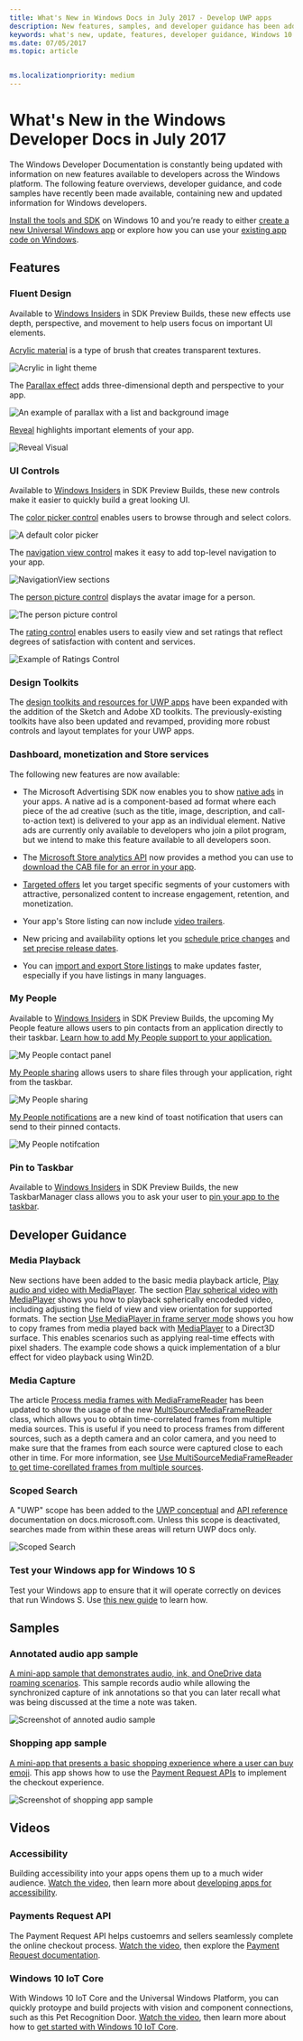 ```yaml
---
title: What's New in Windows Docs in July 2017 - Develop UWP apps
description: New features, samples, and developer guidance has been added to the Windows 10 developer documentation for July 2017
keywords: what's new, update, features, developer guidance, Windows 10
ms.date: 07/05/2017
ms.topic: article


ms.localizationpriority: medium
---
```

# What's New in the Windows Developer Docs in July 2017

The Windows Developer Documentation is constantly being updated with information on new features available to developers across the Windows platform. The following feature overviews, developer guidance, and code samples have recently been made available, containing new and updated information for Windows developers.

[Install the tools and SDK](https://developer.microsoft.com/windows/downloads#_blank) on Windows 10 and you’re ready to either [create a new Universal Windows app](../get-started/your-first-app.md) or explore how you can use your [existing app code on Windows](../porting/index.md).

## Features

### Fluent Design

Available to [Windows Insiders](https://insider.windows.com/) in SDK Preview Builds, these new effects use depth, perspective, and movement to help users focus on important UI elements.

[Acrylic material](../design/style/acrylic.md) is a type of brush that creates transparent textures. 

![Acrylic in light theme](../design/style/images/Acrylic_DarkTheme_Base.png)

The [Parallax effect](../design/motion/parallax.md) adds three-dimensional depth and perspective to your app.

![An example of parallax with a list and background image](../design/style/images/_Parallax_v2.gif)

[Reveal](../design/style/index.md) highlights important elements of your app. 

![Reveal Visual](../design/style/images/Nav_Reveal_Animation.gif)

### UI Controls

Available to [Windows Insiders](https://insider.windows.com/) in SDK Preview Builds, these new controls make it easier to quickly build a great looking UI.

The [color picker control](../design/controls-and-patterns/color-picker.md) enables users to browse through and select colors.  

![A default color picker](../design/controls-and-patterns/images/color-picker-default.png)

The [navigation view control](../design/controls-and-patterns/navigationview.md) makes it easy to add top-level navigation to your app.

![NavigationView sections](../design/controls-and-patterns/images/navview_sections.png)

The [person picture control](../design/controls-and-patterns/person-picture.md) displays the avatar image for a person.

![The person picture control](../design/controls-and-patterns/images/person-picture/person-picture_hero.png)

The [rating control](../design/controls-and-patterns/rating.md) enables users to easily view and set ratings that reflect degrees of satisfaction with content and services.

![Example of Ratings Control](../design/controls-and-patterns/images/rating_rs2_doc_ratings_intro.png)

### Design Toolkits

The [design toolkits and resources for UWP apps](../design/downloads/index.md) have been expanded with the addition of the Sketch and Adobe XD toolkits. The previously-existing toolkits have also been updated and revamped, providing more robust controls and layout templates for your UWP apps.

### Dashboard, monetization and Store services

The following new features are now available:

* The Microsoft Advertising SDK now enables you to show [native ads](../monetize/native-ads.md) in your apps. A native ad is a component-based ad format where each piece of the ad creative (such as the title, image, description, and call-to-action text) is delivered to your app as an individual element. Native ads are currently only available to developers who join a pilot program, but we intend to make this feature available to all developers soon.

* The [Microsoft Store analytics API](../monetize/access-analytics-data-using-windows-store-services.md) now provides a method you can use to [download the CAB file for an error in your app](../monetize/download-the-cab-file-for-an-error-in-your-app.md).

* [Targeted offers](../publish/use-targeted-offers-to-maximize-engagement-and-conversions.md) let you target specific segments of your customers with attractive, personalized content to increase engagement, retention, and monetization. 

* Your app's Store listing can now include [video trailers](../publish/app-screenshots-and-images.md#trailers).

* New pricing and availability options let you [schedule price changes](../publish/set-and-schedule-app-pricing.md) and [set precise release dates](..//publish/configure-precise-release-scheduling.md).

* You can [import and export Store listings](../publish/import-and-export-store-listings.md) to make updates faster, especially if you have listings in many languages.

### My People

Available to [Windows Insiders](https://insider.windows.com/) in SDK Preview Builds, the upcoming My People feature allows users to pin contacts from an application directly to their taskbar. [Learn how to add My People support to your application.](../contacts-and-calendar/my-people-support.md)

![My People contact panel](images/my-people.png)

[My People sharing](../contacts-and-calendar/my-people-sharing.md) allows users to share files through your application, right from the taskbar.

![My People sharing](images/my-people-sharing.png)

[My People notifications](../contacts-and-calendar/my-people-support.md) are a new kind of toast notification that users can send to their pinned contacts.

![My People notifcation](images/my-people-notification.png)

### Pin to Taskbar

Available to [Windows Insiders](https://insider.windows.com/) in SDK Preview Builds, the new TaskbarManager class allows you to ask your user to [pin your app to the taskbar](../design/shell/pin-to-taskbar.md).

## Developer Guidance

### Media Playback

New sections have been added to the basic media playback article, [Play audio and video with MediaPlayer](../audio-video-camera/play-audio-and-video-with-mediaplayer.md). The section [Play spherical video with MediaPlayer](../audio-video-camera/play-audio-and-video-with-mediaplayer.md) shows you how to playback spherically encodeded video, including adjusting the field of view and view orientation for supported formats. The section [Use MediaPlayer in frame server mode](../audio-video-camera/play-audio-and-video-with-mediaplayer.md#use-mediaplayer-in-frame-server-mode) shows you how to copy frames from media played back with [MediaPlayer](/uwp/api/Windows.Media.Playback.MediaPlayer) to a Direct3D surface. This enables scenarios such as applying real-time effects with pixel shaders. The example code shows a quick implementation of a blur effect for video playback using Win2D.

### Media Capture

The article [Process media frames with MediaFrameReader](../audio-video-camera/process-media-frames-with-mediaframereader.md) has been updated to show the usage of the new [Multi​Source​Media​Frame​Reader](/uwp/api/windows.media.capture.frames.multisourcemediaframereader) class, which allows you to obtain time-correlated frames from multiple media sources. This is useful if you need to process frames from different sources, such as a depth camera and an color camera, and you need to make sure that the frames from each source were captured close to each other in time. For more information, see [Use MultiSourceMediaFrameReader to get time-corellated frames from multiple sources](../audio-video-camera/process-media-frames-with-mediaframereader.md#use-multisourcemediaframereader-to-get-time-corellated-frames-from-multiple-sources).

### Scoped Search

A "UWP" scope has been added to the [UWP conceptual](../get-started/universal-application-platform-guide.md) and [API reference](/uwp/api/) documentation on docs.microsoft.com. Unless this scope is deactivated, searches made from within these areas will return UWP docs only.

![Scoped Search](images/scoped-search.png)

### Test your Windows app for Windows 10 S

Test your Windows app to ensure that it will operate correctly on devices that run Windows S. Use [this new guide](/windows/msix/desktop/desktop-to-uwp-test-windows-s) to learn how.

## Samples

### Annotated audio app sample

[A mini-app sample that demonstrates audio, ink, and OneDrive data roaming scenarios](https://github.com/Microsoft/Windows-appsample-annotated-audio). This sample records audio while allowing the synchronized capture of ink annotations so that you can later recall what was being discussed at the time a note was taken.

![Screenshot of annoted audio sample](images/Playback.png)  

### Shopping app sample

[A mini-app that presents a basic shopping experience where a user can buy emoji](https://github.com/Microsoft/Windows-appsample-shopping). This app shows how to use the [Payment Request APIs](/uwp/api/windows.applicationmodel.payments) to implement the checkout experience.

![Screenshot of shopping app sample](images/shoppingcart.png)  

## Videos

### Accessibility

Building accessibility into your apps opens them up to a much wider audience. [Watch the video](https://channel9.msdn.com/Blogs/One-Dev-Minute/Developing-Apps-for-Accessibility), then learn more about [developing apps for accessibility](https://developer.microsoft.com/windows/accessible-apps).

### Payments Request API

The Payment Request API helps custoemrs and sellers seamlessly complete the online checkout process. [Watch the video](https://channel9.msdn.com/Blogs/One-Dev-Minute/Using-the-Payments-Request-API), then explore the [Payment Request documentation](https://channel9.msdn.com/Blogs/One-Dev-Minute/Using-the-Payments-Request-API).

### Windows 10 IoT Core

With Windows 10 IoT Core and the Universal Windows Platform, you can quickly protoype and build projects with vision and component connections, such as this Pet Recognition Door. [Watch the video](https://channel9.msdn.com/Blogs/One-Dev-Minute/Building-a-Pet-Recognition-Door-Using-Windows-10-IoT-Core), then learn more about how to [get started with Windows 10 IoT Core](https://developer.microsoft.com/windows/iot).